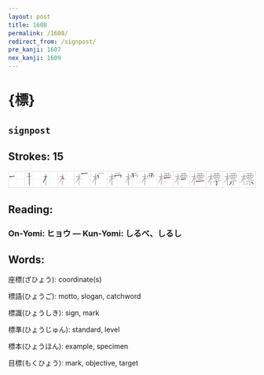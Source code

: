 ```yaml
---
layout: post
title: 1608
permalink: /1608/
redirect_from: /signpost/
pre_kanji: 1607
nex_kanji: 1609
---
```


# {標}

## `signpost`

## Strokes: 15

<div class="stroke"><img src="../images/E6A899.png" /></div>

## Reading:

### On-Yomi: ヒョウ &mdash; Kun-Yomi: しるべ、しるし

## Words:

座標(ざひょう): coordinate(s)

標語(ひょうご): motto, slogan, catchword

標識(ひょうしき): sign, mark

標準(ひょうじゅん): standard, level

標本(ひょうほん): example, specimen

目標(もくひょう): mark, objective, target
